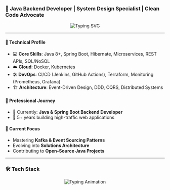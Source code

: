 ### 🚀 Java Backend Developer | System Design Specialist | Clean Code Advocate

<p align="center">
  <img src="https://readme-typing-svg.demolab.com?font=Fira+Code&pause=1000&width=435&lines=Building+scalable+backend+systems;Microservices+Architecture;Spring+Boot+Expert;Cloud-Native+Solutions" alt="Typing SVG" />
</p>

---

#### 🔧 Technical Profile
- 💻 **Core Skills**: Java 8+, Spring Boot, Hibernate, Microservices, REST APIs, SQL/NoSQL
- ☁️ **Cloud**: Docker, Kubernetes
- 🛠️ **DevOps**: CI/CD (Jenkins, GitHub Actions), Terraform, Monitoring (Prometheus, Grafana)
- 🏗️ **Architecture**: Event-Driven Design, DDD, CQRS, Distributed Systems

#### 🏢 Professional Journey
- 📌 Currently: **Java & Spring Boot Backend Developer**
- 🚀 5+ years building high-traffic web applications

#### 🌱 Current Focus
- Mastering **Kafka & Event Sourcing Patterns**
- Evolving into **Solutions Architecture**
- Contributing to **Open-Source Java Projects**

---

### 🛠️ Tech Stack


<p align="center">
  <img src="https://readme-typing-svg.demolab.com?font=Fira+Code&weight=600&size=26&duration=4000&pause=1000&color=38BDF7&center=true&vCenter=true&width=600&height=80&lines=Java+Backend+Architect;Spring+Boot+Specialist;Cloud-Native+Developer;System+Design+Mentor" alt="Typing Animation" />
</p>

  

